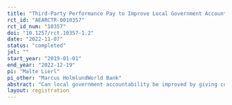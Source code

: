 ```yaml
---
title: "Third-Party Performance Pay to Improve Local Government Accountability: A Field Experiment in Burkina Faso"
rct_id: "AEARCTR-0010357"
rct_id_num: "10357"
doi: "10.1257/rct.10357-1.2"
date: "2022-11-07"
status: "completed"
jel: ""
start_year: "2019-01-01"
end_year: "2022-12-19"
pi: "Malte Lierl"
pi_other: "Marcus HolmlundWorld Bank"
abstract: "Can local government accountability be improved by giving community-based organizations a financial stake in their local government's performance? In a field experiment in Burkina Faso, we test a "third-party performance pay" scheme for community-based organizations (CBOs). Selected CBOs are promised a variable cash grant that is proportional to changes in their local government's performance scores over a two-year period. We test if third-party performance pay (1) motivates CBOs to actively lobby for better municipal performance, (2) increases accountability and problem-awareness of municipal decision makers and (3) ultimately leads to improvements in municipal government performance. We also investigate if the incentive scheme had any unintended consequences for the internal functioning of the beneficiary CBOs. "
layout: registration
---
```


